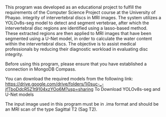 This program was developed as an educational project to fulfill the requirements of the
Computer Science Project course at the University of Phayao.
integrity of intervertebral discs in MRI images. The system utilizes a YOLOv8s-seg model
to detect and segment vertebrae, after which the intervertebral disc regions are identified
using a lasso-based method. These extracted regions are then applied to MRI images that
have been segmented using a U-Net model, in order to calculate the water content within
the intervertebral discs. The objective is to assist medical professionals by reducing their
diagnostic workload in evaluating disc integrity.

Before using this program, please ensure that you have established a connection in MongoDB Compass.

You can download the required models from the following link:
https://drive.google.com/drive/folders/1i0suc-_-jfTboDdcR5Z1t9104xzYOo6M?usp=sharing
To Download YOLOv8s-seg and U-Net models

The input image used in this program must be in .ima format and should be an MRI scan of the type Sagittal T2 (Sag T2).